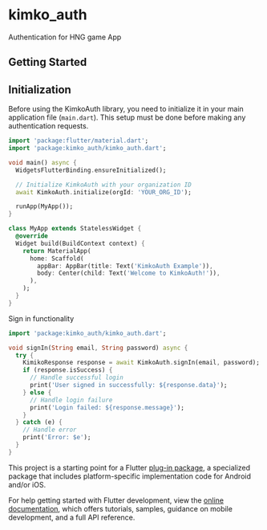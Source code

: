 # kimko_auth

Authentication for HNG game App

## Getting Started


## Initialization

Before using the KimkoAuth library, you need to initialize it in your main application file (`main.dart`). This setup must be done before making any authentication requests.

```dart
import 'package:flutter/material.dart';
import 'package:kimko_auth/kimko_auth.dart';

void main() async {
  WidgetsFlutterBinding.ensureInitialized();

  // Initialize KimkoAuth with your organization ID
  await KimkoAuth.initialize(orgId: 'YOUR_ORG_ID');

  runApp(MyApp());
}

class MyApp extends StatelessWidget {
  @override
  Widget build(BuildContext context) {
    return MaterialApp(
      home: Scaffold(
        appBar: AppBar(title: Text('KimkoAuth Example')),
        body: Center(child: Text('Welcome to KimkoAuth!')),
      ),
    );
  }
}
```


Sign in functionality

```dart
import 'package:kimko_auth/kimko_auth.dart';

void signIn(String email, String password) async {
  try {
    KimikoResponse response = await KimkoAuth.signIn(email, password);
    if (response.isSuccess) {
      // Handle successful login
      print('User signed in successfully: ${response.data}');
    } else {
      // Handle login failure
      print('Login failed: ${response.message}');
    }
  } catch (e) {
    // Handle error
    print('Error: $e');
  }
}
```

This project is a starting point for a Flutter
[plug-in package](https://flutter.dev/developing-packages/),
a specialized package that includes platform-specific implementation code for
Android and/or iOS.

For help getting started with Flutter development, view the
[online documentation](https://flutter.dev/docs), which offers tutorials,
samples, guidance on mobile development, and a full API reference.

